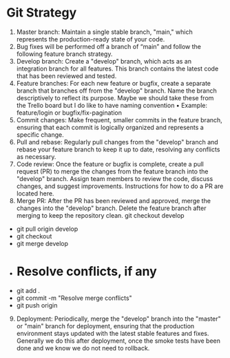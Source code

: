 # Git Strategy

1.	Master branch: Maintain a single stable branch, "main," which represents the production-ready state of your code. 
2.	Bug fixes will be performed off a branch of “main” and follow the following feature branch strategy.
3.	Develop branch: Create a "develop" branch, which acts as an integration branch for all features. This branch contains the latest code that has been reviewed and tested.
4.	Feature branches: For each new feature or bugfix, create a separate branch that branches off from the "develop" branch. Name the branch descriptively to reflect its purpose. Maybe we should take these from the Trello board but I do like to have naming convention
•	Example: feature/login or bugfix/fix-pagination
5.	Commit changes: Make frequent, smaller commits in the feature branch, ensuring that each commit is logically organized and represents a specific change.
6.	Pull and rebase: Regularly pull changes from the "develop" branch and rebase your feature branch to keep it up to date, resolving any conflicts as necessary.
7.	Code review: Once the feature or bugfix is complete, create a pull request (PR) to merge the changes from the feature branch into the "develop" branch. Assign team members to review the code, discuss changes, and suggest improvements. Instructions for how to do a PR are located here.
8.	Merge PR: After the PR has been reviewed and approved, merge the changes into the "develop" branch. Delete the feature branch after merging to keep the repository clean.
git checkout develop
- git pull origin develop
- git checkout <feature-branch-name>
- git merge develop
- # Resolve conflicts, if any
- git add .
- git commit -m "Resolve merge conflicts"
- git push origin <feature-branch-name>
9.	Deployment: Periodically, merge the "develop" branch into the "master" or "main" branch for deployment, ensuring that the production environment stays updated with the latest stable features and fixes. Generally we do this after deployment, once the smoke tests have been done and we know we do not need to rollback. 

